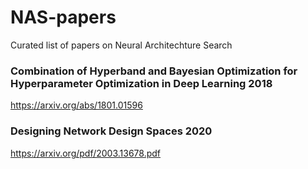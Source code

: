 # NAS-papers
Curated list of papers on Neural Architechture Search


### Combination of Hyperband and Bayesian Optimization for Hyperparameter Optimization in Deep Learning 2018
https://arxiv.org/abs/1801.01596


### Designing Network Design Spaces  2020
https://arxiv.org/pdf/2003.13678.pdf
